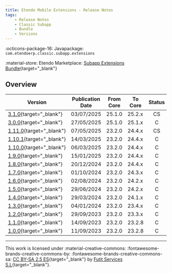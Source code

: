 ```yaml
---
title: Etendo Mobile Extensions - Release Notes
tags:
    - Release Notes
    - Classic Subapp
    - Bundle
    - Versions
---
```

:octicons-package-16: Javapackage: `com.etendoerp.classic.subapp.extensions`

:material-store: Etendo Marketplace: [Subapp Extensions Bundle](https://marketplace.etendo.cloud/#/product-details?module=55A7EF64F7FA43449B249DA7F8E14589){target="_blank"}


## Overview

| Version | Publication Date | From Core | To Core | Status | GitHub|
| --- | --- | --- | --- | :---: | :---: |
| [3.1.0](https://github.com/etendosoftware/com.etendoerp.mobile.extensions/releases/tag/3.1.0){target="_blank"} | 03/07/2025 | 25.1.0 | 25.2.x | CS | :white_check_mark: |
| [3.0.0](https://github.com/etendosoftware/com.etendoerp.mobile.extensions/releases/tag/3.0.0){target="_blank"} | 27/05/2025 | 25.1.0 | 25.1.x | C | :white_check_mark: |
| [1.11.0](https://github.com/etendosoftware/com.etendoerp.mobile.extensions/releases/tag/1.11.0){target="_blank"} | 07/05/2025 | 23.2.0 | 24.4.x | CS | :white_check_mark:|
| [1.10.1](https://github.com/etendosoftware/com.etendoerp.mobile.extensions/releases/tag/1.10.1){target="_blank"} | 14/03/2025 | 23.2.0 | 24.4.x | C | :white_check_mark: |
| [1.10.0](https://github.com/etendosoftware/com.etendoerp.mobile.extensions/releases/tag/1.10.0){target="_blank"} | 06/03/2025 | 23.2.0 | 24.4.x | C | :white_check_mark: |
| [1.9.0](https://github.com/etendosoftware/com.etendoerp.mobile.extensions/releases/tag/1.9.0){target="_blank"}   | 15/01/2025 | 23.2.0 | 24.4.x | C | :white_check_mark: |
| [1.8.0](https://github.com/etendosoftware/com.etendoerp.classic.subapp.extensions/releases/tag/1.8.0){target="_blank"} | 20/12/2024 | 23.2.0 | 24.4.x | C | :white_check_mark: |
| [1.7.0](https://github.com/etendosoftware/com.etendoerp.classic.subapp.extensions/releases/tag/1.7.0){target="_blank"} | 01/10/2024 | 23.2.0 | 24.3.x | C | :white_check_mark: |
| [1.6.0](https://github.com/etendosoftware/com.etendoerp.classic.subapp.extensions/releases/tag/1.6.0){target="_blank"} | 02/08/2024 | 23.2.0 | 24.2.x | C | :white_check_mark: |
| [1.5.0](https://github.com/etendosoftware/com.etendoerp.classic.subapp.extensions/releases/tag/1.5.0){target="_blank"} | 29/06/2024 | 23.2.0 | 24.2.x | C | :white_check_mark: |
| [1.4.0](https://github.com/etendosoftware/com.etendoerp.classic.subapp.extensions/releases/tag/1.4.0){target="_blank"} | 29/03/2024 | 23.2.0 | 24.1.x | C | :white_check_mark: |
| [1.3.0](https://github.com/etendosoftware/com.etendoerp.classic.subapp.extensions/releases/tag/1.3.0){target="_blank"} | 04/01/2024 | 23.2.0 | 23.4.x | C | :white_check_mark: |
| [1.2.0](https://github.com/etendosoftware/com.etendoerp.classic.subapp.extensions/releases/tag/1.2.0){target="_blank"} | 29/09/2023 | 23.2.0 | 23.3.x | C | :white_check_mark: | 
| [1.1.0](https://github.com/etendosoftware/com.etendoerp.classic.subapp.extensions/releases/tag/1.1.0){target="_blank"} | 14/09/2023 | 23.2.0 | 23.2.8 | C | :white_check_mark: |
| [1.0.0](https://github.com/etendosoftware/com.etendoerp.classic.subapp.extensions/releases/tag/1.0.0){target="_blank"} | 11/09/2023 | 23.2.0 | 23.2.8 | C | :white_check_mark: |

---
This work is licensed under :material-creative-commons: :fontawesome-brands-creative-commons-by: :fontawesome-brands-creative-commons-sa: [ CC BY-SA 2.5 ES](https://creativecommons.org/licenses/by-sa/2.5/es/){target="_blank"} by [Futit Services S.L](https://etendo.software){target="_blank"}.